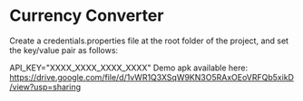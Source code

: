 # Currency Converter

Create a credentials.properties file at the root folder of the project, and set the key/value pair as follows:

API_KEY="XXXX_XXXX_XXXX_XXXX"
Demo apk available here:
https://drive.google.com/file/d/1vWR1Q3XSqW9KN3O5RAxOEoVRFQb5xikD/view?usp=sharing
